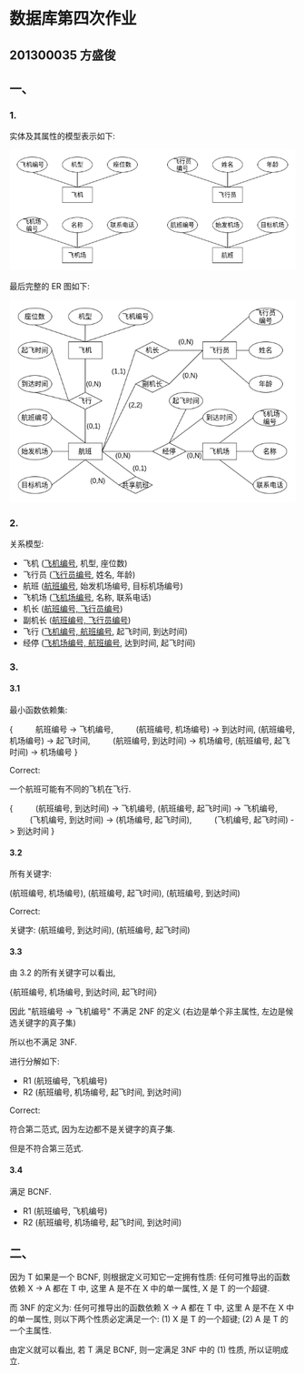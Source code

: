 # 数据库第四次作业

## 201300035 方盛俊

## 一、

### 1.

实体及其属性的模型表示如下:

![](./images/1-1.png)

最后完整的 ER 图如下:

![](./images/1-2.png)


### 2.

关系模型:

- 飞机 (<u>飞机编号</u>, 机型, 座位数)
- 飞行员 (<u>飞行员编号</u>, 姓名, 年龄)
- 航班 (<u>航班编号</u>, 始发机场编号, 目标机场编号)
- 飞机场 (<u>飞机场编号</u>, 名称, 联系电话)
- 机长 (<u>航班编号, 飞行员编号</u>)
- 副机长 (<u>航班编号, 飞行员编号</u>)
- 飞行 (<u>飞机编号, 航班编号</u>, 起飞时间, 到达时间)
- 经停 (<u>飞机场编号, 航班编号</u>, 达到时间, 起飞时间)


### 3.

#### 3.1

最小函数依赖集:

{
$\qquad$ 航班编号 -> 飞机编号,
$\qquad$ (航班编号, 机场编号) -> 到达时间, (航班编号, 机场编号) -> 起飞时间,
$\qquad$ (航班编号, 到达时间) -> 机场编号, (航班编号, 起飞时间) -> 机场编号
}

Correct:

一个航班可能有不同的飞机在飞行.

{
$\qquad$ (航班编号, 到达时间) -> 飞机编号, (航班编号, 起飞时间) -> 飞机编号,
$\qquad$ (飞机编号, 到达时间) -> (机场编号, 起飞时间),
$\qquad$ (飞机编号, 起飞时间) -> 到达时间
}

#### 3.2

所有关键字:

(航班编号, 机场编号), (航班编号, 起飞时间), (航班编号, 到达时间)

Correct:

关键字: (航班编号, 到达时间), (航班编号, 起飞时间)

<!-- #### 3.3

如果选取 (航班编号, 机场编号) 为主键,

那么 "航班编号 -> 起飞时间" 不符合 2NF 的定义, "起飞时间" 是单个非主键属性, "航班编号" 是候选关键字的真子集.

所以不符合 2NF, 自然也不符合 3NF.

将其分解为子关系:

- R1 (航班编号, 飞机编号, 到达时间)
- R2 (航班编号, 飞机编号, 起飞时间)
- R3 (航班编号, 机场编号)

这种分解满足 3NF.

#### 3.4

R1, R2 不满足 BCNF, 进一步分解为

- R3 (航班编号, 机场编号)
- R4 (航班编号, 飞机编号)
- R5 (航班编号, 到达时间)
- R6 (航班编号, 起飞时间) -->


#### 3.3

由 3.2 的所有关键字可以看出,

{航班编号, 机场编号, 到达时间, 起飞时间}

因此 "航班编号 -> 飞机编号" 不满足 2NF 的定义 (右边是单个非主属性, 左边是候选关键字的真子集)

所以也不满足 3NF.

进行分解如下:

- R1 (航班编号, 飞机编号)
- R2 (航班编号, 机场编号, 起飞时间, 到达时间)

Correct:

符合第二范式, 因为左边都不是关键字的真子集.

但是不符合第三范式.


#### 3.4

满足 BCNF.

- R1 (航班编号, 飞机编号)
- R2 (航班编号, 机场编号, 起飞时间, 到达时间)


## 二、

因为 T 如果是一个 BCNF, 则根据定义可知它一定拥有性质: 任何可推导出的函数依赖 X -> A 都在 T 中, 这里 A 是不在 X 中的单一属性, X 是 T 的一个超键.

而 3NF 的定义为: 任何可推导出的函数依赖 X -> A 都在 T 中, 这里 A 是不在 X 中的单一属性, 则以下两个性质必定满足一个: (1) X 是 T 的一个超键; (2) A 是 T 的一个主属性.

由定义就可以看出, 若 T 满足 BCNF, 则一定满足 3NF 中的 (1) 性质, 所以证明成立.


